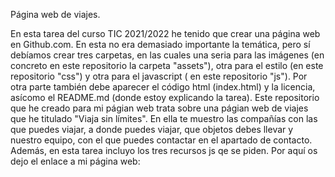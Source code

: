 Página web de viajes.

En esta tarea del curso TIC 2021/2022 he tenido que crear una página web en Github.com. En esta no era demasiado importante la temática, pero sí debíamos crear tres carpetas, en las cuales una seria para las imágenes (en concreto en este repositorio la carpeta "assets"), otra para el estilo (en este repositorio "css") y otra para el javascript ( en este repositorio "js"). Por otra parte también debe aparecer el código html (index.html) y la licencia, asícomo el README.md (donde estoy explicando la tarea).
Este repositorio que he creado para mi págian web trata sobre una págian web de viajes que he titulado "Viaja sin límites". En ella te muestro las compañías con las que puedes viajar, a donde puedes viajar, que objetos debes llevar y nuestro equipo, con el que puedes contactar en el apartado de contacto. Además, en esta tarea incluyo los tres recursos js qe se piden.
Por aquí os dejo el enlace a mi página web:
